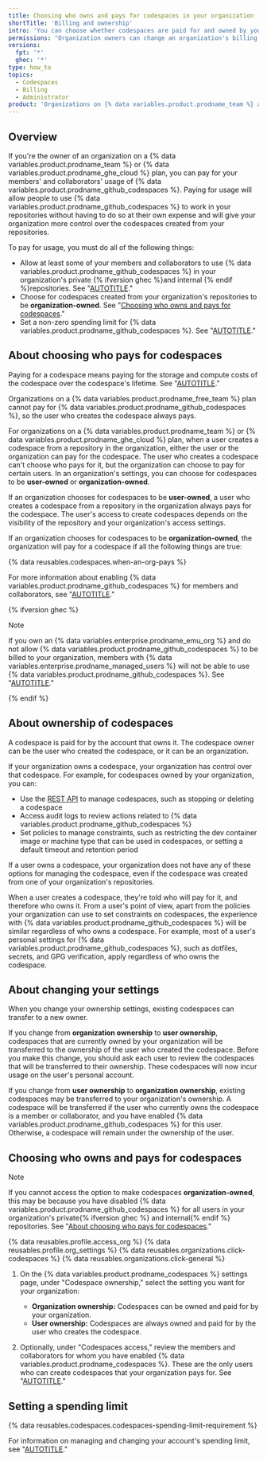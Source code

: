 ```yaml
---
title: Choosing who owns and pays for codespaces in your organization
shortTitle: 'Billing and ownership'
intro: 'You can choose whether codespaces are paid for and owned by your organization or by your members.'
permissions: "Organization owners can change an organization's billing details and control who owns and pays for codespaces."
versions:
  fpt: '*'
  ghec: '*'
type: how_to
topics:
  - Codespaces
  - Billing
  - Administrator
product: 'Organizations on {% data variables.product.prodname_team %} and {% data variables.product.prodname_enterprise %} plans can pay for their members'' use of {% data variables.product.prodname_github_codespaces %}. These organizations can then access policies that apply to codespaces paid for by the organization. See "[AUTOTITLE](/get-started/learning-about-github/githubs-products)."'
---
```


## Overview

If you're the owner of an organization on a {% data variables.product.prodname_team %} or {% data variables.product.prodname_ghe_cloud %} plan, you can pay for your members' and collaborators' usage of {% data variables.product.prodname_github_codespaces %}. Paying for usage will allow people to use {% data variables.product.prodname_github_codespaces %} to work in your repositories without having to do so at their own expense and will give your organization more control over the codespaces created from your repositories.

To pay for usage, you must do all of the following things:

* Allow at least some of your members and collaborators to use {% data variables.product.prodname_github_codespaces %} in your organization's private {% ifversion ghec %}and internal {% endif %}repositories. See "[AUTOTITLE](/codespaces/managing-codespaces-for-your-organization/enabling-or-disabling-github-codespaces-for-your-organization#enabling-or-disabling-github-codespaces)."
* Choose for codespaces created from your organization's repositories to be **organization-owned**. See "[Choosing who owns and pays for codespaces](#choosing-who-owns-and-pays-for-codespaces)."
* Set a non-zero spending limit for {% data variables.product.prodname_github_codespaces %}. See "[AUTOTITLE](/billing/managing-billing-for-your-products/managing-billing-for-github-codespaces/managing-the-spending-limit-for-github-codespaces#managing-the-github-codespaces-spending-limit-for-your-organization-account)."

## About choosing who pays for codespaces

Paying for a codespace means paying for the storage and compute costs of the codespace over the codespace's lifetime. See "[AUTOTITLE](/billing/managing-billing-for-your-products/managing-billing-for-github-codespaces/about-billing-for-github-codespaces)."

Organizations on a {% data variables.product.prodname_free_team %} plan cannot pay for {% data variables.product.prodname_github_codespaces %}, so the user who creates the codespace always pays.

For organizations on a {% data variables.product.prodname_team %} or {% data variables.product.prodname_ghe_cloud %} plan, when a user creates a codespace from a repository in the organization, either the user or the organization can pay for the codespace. The user who creates a codespace can't choose who pays for it, but the organization can choose to pay for certain users. In an organization's settings, you can choose for codespaces to be **user-owned** or **organization-owned**.

If an organization chooses for codespaces to be **user-owned**, a user who creates a codespace from a repository in the organization always pays for the codespace. The user's access to create codespaces depends on the visibility of the repository and your organization's access settings.

If an organization chooses for codespaces to be **organization-owned**, the organization will pay for a codespace if all the following things are true:

{% data reusables.codespaces.when-an-org-pays %}

For more information about enabling {% data variables.product.prodname_github_codespaces %} for members and collaborators, see "[AUTOTITLE](/codespaces/managing-codespaces-for-your-organization/enabling-or-disabling-github-codespaces-for-your-organization)."

{% ifversion ghec %}

> [!NOTE]
> If you own an {% data variables.enterprise.prodname_emu_org %} and do not allow {% data variables.product.prodname_github_codespaces %} to be billed to your organization, members with {% data variables.enterprise.prodname_managed_users %} will not be able to use {% data variables.product.prodname_github_codespaces %}. See "[AUTOTITLE](/admin/identity-and-access-management/using-enterprise-managed-users-for-iam/about-enterprise-managed-users#abilities-and-restrictions-of-managed-user-accounts)."

{% endif %}

## About ownership of codespaces

A codespace is paid for by the account that owns it. The codespace owner can be the user who created the codespace, or it can be an organization.

If your organization owns a codespace, your organization has control over that codespace. For example, for codespaces owned by your organization, you can:

* Use the [REST API](/rest/codespaces/organizations) to manage codespaces, such as stopping or deleting a codespace
* Access audit logs to review actions related to {% data variables.product.prodname_github_codespaces %}
* Set policies to manage constraints, such as restricting the dev container image or machine type that can be used in codespaces, or setting a default timeout and retention period

If a user owns a codespace, your organization does not have any of these options for managing the codespace, even if the codespace was created from one of your organization's repositories.

When a user creates a codespace, they're told who will pay for it, and therefore who owns it. From a user's point of view, apart from the policies your organization can use to set constraints on codespaces, the experience with {% data variables.product.prodname_github_codespaces %} will be similar regardless of who owns a codespace. For example, most of a user's personal settings for {% data variables.product.prodname_github_codespaces %}, such as dotfiles, secrets, and GPG verification, apply regardless of who owns the codespace.

## About changing your settings

When you change your ownership settings, existing codespaces can transfer to a new owner.

If you change from **organization ownership** to **user ownership**, codespaces that are currently owned by your organization will be transferred to the ownership of the user who created the codespace. Before you make this change, you should ask each user to review the codespaces that will be transferred to their ownership. These codespaces will now incur usage on the user's personal account.

If you change from **user ownership** to **organization ownership**, existing codespaces may be transferred to your organization's ownership. A codespace will be transferred if the user who currently owns the codespace is a member or collaborator, and you have enabled {% data variables.product.prodname_github_codespaces %} for this user. Otherwise, a codespace will remain under the ownership of the user.

## Choosing who owns and pays for codespaces

> [!NOTE]
> If you cannot access the option to make codespaces **organization-owned**, this may be because you have disabled {% data variables.product.prodname_github_codespaces %} for all users in your organization's private{% ifversion ghec %} and internal{% endif %} repositories. See "[About choosing who pays for codespaces](#about-choosing-who-pays-for-codespaces)."

{% data reusables.profile.access_org %}
{% data reusables.profile.org_settings %}
{% data reusables.organizations.click-codespaces %}
{% data reusables.organizations.click-general %}
1. On the {% data variables.product.prodname_codespaces %} settings page, under "Codespace ownership," select the setting you want for your organization:
   * **Organization ownership:** Codespaces can be owned and paid for by your organization.
   * **User ownership:** Codespaces are always owned and paid for by the user who creates the codespace.

1. Optionally, under "Codespaces access," review the members and collaborators for whom you have enabled {% data variables.product.prodname_codespaces %}. These are the only users who can create codespaces that your organization pays for. See "[AUTOTITLE](/codespaces/managing-codespaces-for-your-organization/enabling-or-disabling-github-codespaces-for-your-organization)."

## Setting a spending limit

{% data reusables.codespaces.codespaces-spending-limit-requirement %}

For information on managing and changing your account's spending limit, see "[AUTOTITLE](/billing/managing-billing-for-your-products/managing-billing-for-github-codespaces/managing-the-spending-limit-for-github-codespaces#managing-the-github-codespaces-spending-limit-for-your-organization-account)."
